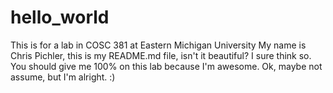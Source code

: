 # hello_world
This is for a lab in COSC 381 at Eastern Michigan University
My name is Chris Pichler, this is my README.md file, isn't it beautiful? I sure think so.
You should give me 100% on this lab because I'm awesome. Ok, maybe not assume, but I'm alright.
:)

